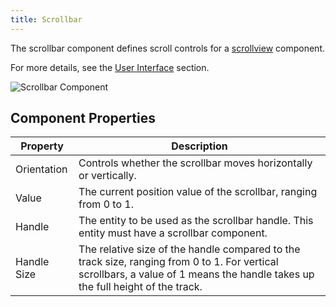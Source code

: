 ```yaml
---
title: Scrollbar
---
```


The scrollbar component defines scroll controls for a [scrollview][1] component.

For more details, see the [User Interface][2] section.

![Scrollbar Component](/img/user-manual/scenes/components/component-scrollbar.png)

## Component Properties

| Property    | Description |
|-------------|-------------|
| Orientation | Controls whether the scrollbar moves horizontally or vertically. |
| Value       | The current position value of the scrollbar, ranging from 0 to 1. |
| Handle      | The entity to be used as the scrollbar handle. This entity must have a scrollbar component. |
| Handle Size | The relative size of the handle compared to the track size, ranging from 0 to 1. For vertical scrollbars, a value of 1 means the handle takes up the full height of the track. |

[1]: /user-manual/scenes/components/scrollview
[2]: /user-manual/user-interface
